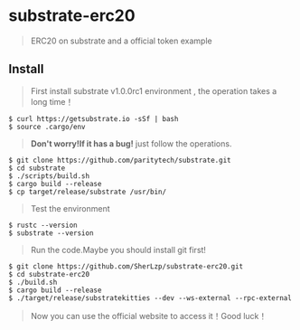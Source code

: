 # substrate-erc20

> ERC20 on substrate and a official token example 

## Install

> First install substrate v1.0.0rc1 environment , the operation takes a long time！

```shell
$ curl https://getsubstrate.io -sSf | bash 
$ source .cargo/env
```

> **Don't worry!If it has a bug!** just follow the operations.

```shell
$ git clone https://github.com/paritytech/substrate.git
$ cd substrate
$ ./scripts/build.sh
$ cargo build --release
$ cp target/release/substrate /usr/bin/
```

> Test the environment

```shell
$ rustc --version
$ substrate --version
```

> Run the code.Maybe you should install git first!

```shell
$ git clone https://github.com/SherLzp/substrate-erc20.git
$ cd substrate-erc20
$ ./build.sh
$ cargo build --release
$ ./target/release/substratekitties --dev --ws-external --rpc-external
```

> Now you can use the official website to access it！Good luck！

